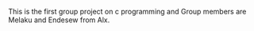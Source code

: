 This is the first group project on c programming and
Group members are Melaku and Endesew from Alx.
